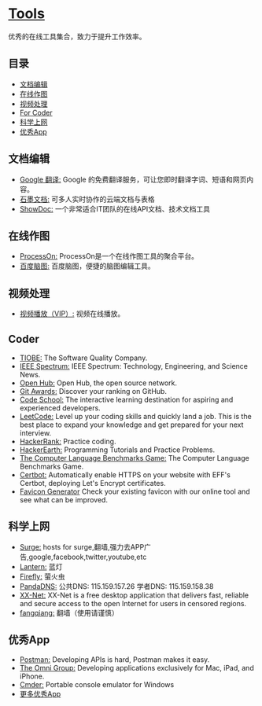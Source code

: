 # [Tools](https://openset.github.io/tools/)
优秀的在线工具集合，致力于提升工作效率。

## 目录
  - [文档编辑](#文档编辑)
  - [在线作图](#在线作图)
  - [视频处理](#视频处理)
  - [For Coder](#coder)
  - [科学上网](#科学上网)
  - [优秀App](#优秀app)

## 文档编辑
  - [Google 翻译:](https://translate.google.cn/) Google 的免费翻译服务，可让您即时翻译字词、短语和网页内容。
  - [石墨文档:](https://shimo.im/) 可多人实时协作的云端文档与表格
  - [ShowDoc:](https://www.showdoc.cc/) 一个非常适合IT团队的在线API文档、技术文档工具

## 在线作图
  - [ProcessOn:](https://www.processon.com/) ProcessOn是一个在线作图工具的聚合平台。
  - [百度脑图:](http://naotu.baidu.com/home) 百度脑图，便捷的脑图编辑工具。

## 视频处理
  - [视频播放（VIP）:](https://openset.github.io/video.html) 视频在线播放。

## Coder
  - [TIOBE:](https://www.tiobe.com/) The Software Quality Company.
  - [IEEE Spectrum:](https://spectrum.ieee.org/) IEEE Spectrum: Technology, Engineering, and Science News.
  - [Open Hub:](https://www.openhub.net/) Open Hub, the open source network.
  - [Git Awards:](http://www.git-awards.com/) Discover your ranking on GitHub.
  - [Code School:](https://www.codeschool.com/) The interactive learning destination for aspiring and experienced developers.
  - [LeetCode:](https://leetcode.com/) Level up your coding skills and quickly land a job. This is the best place to expand your knowledge and get prepared for your next interview.
  - [HackerRank:](https://www.hackerrank.com/dashboard/) Practice coding.
  - [HackerEarth:](https://www.hackerearth.com/) Programming Tutorials and Practice Problems.
  - [The Computer Language Benchmarks Game:](https://benchmarksgame-team.pages.debian.net/benchmarksgame/) The Computer Language Benchmarks Game.
  - [Certbot:](https://certbot.eff.org/) Automatically enable HTTPS on your website with EFF's Certbot, deploying Let's Encrypt certificates.
  - [Favicon Generator](https://realfavicongenerator.net/) Check your existing favicon with our online tool and see what can be improved.

## 科学上网
  - [Surge:](https://github.com/huanz/surge-hosts) hosts for surge,翻墙,强力去APP广告,google,facebook,twitter,youtube,etc
  - [Lantern:](https://github.com/getlantern/lantern) 蓝灯
  - [Firefly:](https://github.com/yinghuocho/firefly-proxy) 萤火虫
  - [PandaDNS:](http://dns.sspanda.com/) 公共DNS: 115.159.157.26 学者DNS: 115.159.158.38
  - [XX-Net:](https://github.com/XX-net/XX-Net) XX-Net is a free desktop application that delivers fast, reliable and secure access to the open Internet for users in censored regions.
  - [fangqiang:](https://github.com/bannedbook/fanqiang/wiki) 翻墙（使用请谨慎）
  
## 优秀App
  - [Postman:](https://www.getpostman.com/) Developing APIs is hard, Postman makes it easy.
  - [The Omni Group:](https://www.omnigroup.com/) Developing applications exclusively for Mac, iPad, and iPhone.
  - [Cmder:](http://cmder.net/) Portable console emulator for Windows
  - [更多优秀App](http://openset.wang/Best-App/)

